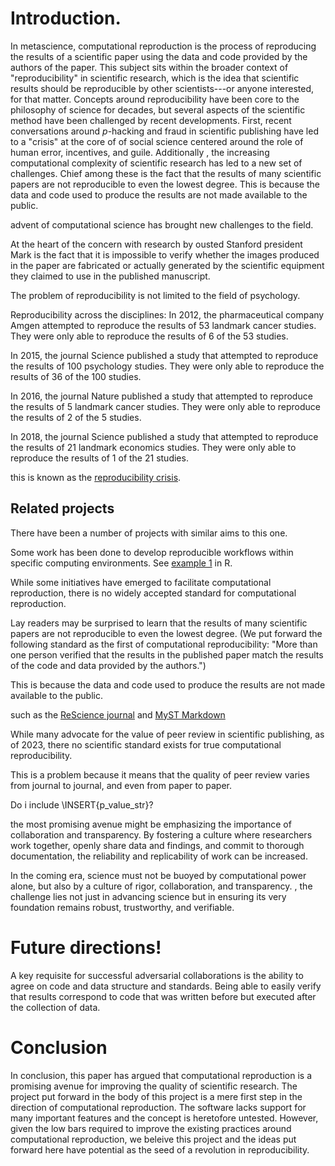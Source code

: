 # Introduction.

In metascience, computational reproduction is the process of reproducing the results of a scientific paper using the data and code provided by the authors of the paper. This subject sits within the broader context of "reproducibility" in scientific  research, which is the idea that scientific results should be reproducible by other scientists---or anyone interested, for that matter. Concepts around reproducibility have been core to the philosophy of science for decades, but several aspects of the scientific method have been challenged by recent developments. 
First, recent conversations around $p$-hacking and fraud in scientific publishing have led to a "crisis" at the core of of social science centered around the role of human error, incentives, and guile. 
Additionally , the increasing computational complexity of scientific research has led to a new set of challenges. Chief among these is the fact that the results of many scientific papers are not reproducible to even the lowest degree. This is because the data and code used to produce the results are not made available to the public.

advent of computational science has brought new challenges to the field.

At the heart of the concern with research by ousted Stanford president Mark is the fact that it is impossible to verify whether the images produced in the paper are fabricated or actually generated by the scientific equipment they claimed to use in the published manuscript.

The problem of reproducibility is not limited to the field of psychology. 

Reproducibility across the disciplines:
In 2012, the pharmaceutical company Amgen attempted to reproduce the results of 53 landmark cancer studies. They were only able to reproduce the results of 6 of the 53 studies.

In 2015, the journal Science published a study that attempted to reproduce the results of 100 psychology studies. They were only able to reproduce the results of 36 of the 100 studies.

In 2016, the journal Nature published a study that attempted to reproduce the results of 5 landmark cancer studies. They were only able to reproduce the results of 2 of the 5 studies.

In 2018, the journal Science published a study that attempted to reproduce the results of 21 landmark economics studies. They were only able to reproduce the results of 1 of the 21 studies.

this is known as the [reproducibility crisis](https://en.wikipedia.org/wiki/Replication_crisis). 

## Related projects

There have been a number of projects with similar aims to this one.

Some work has been done to develop reproducible workflows within specific computing environments. See [example 1](https://mine-cetinkaya-rundel.github.io/improve-repro-workflow-reproducibilitea-2020/) in R.

While some initiatives have emerged to facilitate computational reproduction, there is no widely accepted standard for computational reproduction. 

Lay readers may be surprised to learn that the results of many scientific papers are not reproducible to even the lowest degree. (We put forward the following standard as the first of computational reproducibility: "More than one person verified that the results in the published paper match the results of the code and data provided by the authors.") 

This is because the data and code used to produce the results are not made available to the public. 

such as the [ReScience journal](https://rescience.github.io/) and [MyST Markdown](https://jupyterbook.org/en/stable/content/myst.html)



While many advocate for the value of peer review in scientific publishing, as of 2023, there no scientific standard exists for true computational reproducibility. 


This is a problem because it means that the quality of peer review varies from journal to journal, and even from paper to paper. 

Do i include \INSERT{p_value_str}?


the most promising avenue might be emphasizing the importance of collaboration and transparency. By fostering a culture where researchers work together, openly share data and findings, and commit to thorough documentation, the reliability and replicability of work can be increased.

In the coming era, science must not be buoyed by computational power alone, but also by a culture of rigor, collaboration, and transparency.
, the challenge lies not just in advancing science but in ensuring its very foundation remains robust, trustworthy, and verifiable. 

# Future directions!

A key requisite for successful adversarial collaborations is the ability to agree on code and data structure and standards. Being able to easily verify that results correspond to code that was written before but executed after the collection of data.


# Conclusion

In conclusion, this paper has argued that computational reproduction is a promising avenue for improving the quality of scientific research. The project put forward in the body of this project is a mere first step in the direction of computational reproduction. The software lacks support for many important features and the concept is heretofore untested. However, given the low bars required to improve the existing practices around computational reproduction, we beleive this project and the ideas put forward here have potential as the seed of a revolution in reproducibility.



